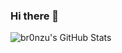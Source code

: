 ### Hi there 👋

<!--
**br0nzu/br0nzu** is a ✨ _special_ ✨ repository because its `README.md` (this file) appears on your GitHub profile.

Here are some ideas to get you started:

- 🔭 I’m currently working on ...
- 🌱 I’m currently learning ...
- 👯 I’m looking to collaborate on ...
- 🤔 I’m looking for help with ...
- 💬 Ask me about ...
- 📫 How to reach me: ...
- 😄 Pronouns: ...
- ⚡ Fun fact: ...
-->
![br0nzu's GitHub Stats](https://github-readme-stats.vercel.app/api?username=br0nzu&hide=contribs,prs&theme=catppuccin_latte)
